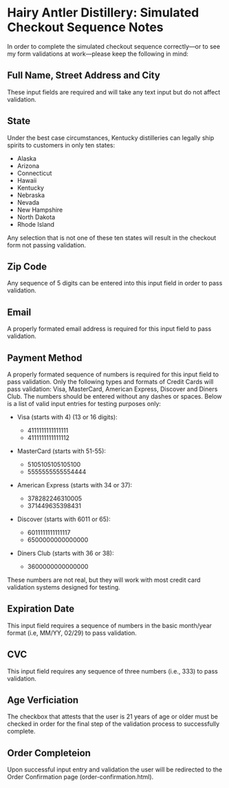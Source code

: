 # Hairy Antler Distillery: Simulated Checkout Sequence Notes

In order to complete the simulated checkout sequence correctly—or to see my form validations at work—please keep the following in mind:

## Full Name, Street Address and City

These input fields are required and will take any text input but do not affect validation.

## State

Under the best case circumstances, Kentucky distilleries can legally ship spirits to customers in only ten states:

- Alaska
- Arizona
- Connecticut
- Hawaii
- Kentucky
- Nebraska
- Nevada
- New Hampshire
- North Dakota
- Rhode Island
  
Any selection that is not one of these ten states will result in the checkout form not passing validation.

## Zip Code

Any sequence of 5 digits can be entered into this input field in order to pass validation.

## Email

A properly formated email address is required for this input field to pass validation.

## Payment Method

A properly formated sequence of numbers is required for this input field to pass validation.
Only the following types and formats of Credit Cards will pass validation: Visa, MasterCard, American Express, Discover and Diners Club. The numbers should be entered without any dashes or spaces. Below is a list of valid input entries for testing purposes only:

- Visa (starts with 4) (13 or 16 digits):

  - 4111111111111111 
  - 4111111111111112 

- MasterCard (starts with 51-55):

  - 5105105105105100
  - 5555555555554444

- American Express (starts with 34 or 37):
  - 378282246310005
  - 371449635398431

- Discover (starts with 6011 or 65):
    - 6011111111111117
    - 6500000000000000

- Diners Club (starts with 36 or 38):

    - 3600000000000000

These numbers are not real, but they will work with most credit card validation systems designed for testing.

## Expiration Date

This input field requires a sequence of numbers in the basic month/year format (i.e, MM/YY, 02/29) to pass validation.

## CVC

This input field requires any sequence of three numbers (i.e., 333) to pass validation.

## Age Verficiation

The checkbox that attests that the user is 21 years of age or older must be checked in order for the final step of the validation process to successfully complete.

## Order Completeion

Upon successful input entry and validation the user will be redirected to the Order Confirmation page (order-confirmation.html).